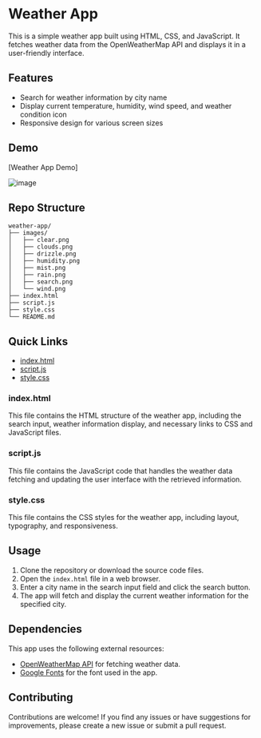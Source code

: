
# Weather App

This is a simple weather app built using HTML, CSS, and JavaScript. It fetches weather data from the OpenWeatherMap API and displays it in a user-friendly interface.

## Features

- Search for weather information by city name
- Display current temperature, humidity, wind speed, and weather condition icon
- Responsive design for various screen sizes

## Demo

[Weather App Demo]

![image](https://github.com/anjalig18/weather_app/assets/92169945/eb69a8bd-b0a3-4a2f-900c-fcca274bf7ff)


## Repo Structure

```
weather-app/
├── images/
│   ├── clear.png
│   ├── clouds.png
│   ├── drizzle.png
│   ├── humidity.png
│   ├── mist.png
│   ├── rain.png
│   ├── search.png
│   └── wind.png
├── index.html
├── script.js
├── style.css
└── README.md
```

## Quick Links

- [index.html](#index.html)
- [script.js](#script.js)
- [style.css](#style.css)

### index.html

This file contains the HTML structure of the weather app, including the search input, weather information display, and necessary links to CSS and JavaScript files.

### script.js

This file contains the JavaScript code that handles the weather data fetching and updating the user interface with the retrieved information.

### style.css

This file contains the CSS styles for the weather app, including layout, typography, and responsiveness.

## Usage

1. Clone the repository or download the source code files.
2. Open the `index.html` file in a web browser.
3. Enter a city name in the search input field and click the search button.
4. The app will fetch and display the current weather information for the specified city.

## Dependencies

This app uses the following external resources:

- [OpenWeatherMap API](https://openweathermap.org/api) for fetching weather data.
- [Google Fonts](https://fonts.google.com/) for the font used in the app.

## Contributing

Contributions are welcome! If you find any issues or have suggestions for improvements, please create a new issue or submit a pull request.

```
